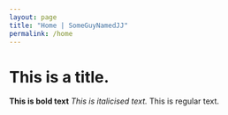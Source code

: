```yaml
---
layout: page
title: "Home | SomeGuyNamedJJ"
permalink: /home
---
```

# This is a title.
**This is bold text**
_This is italicised text._
This is regular text.
